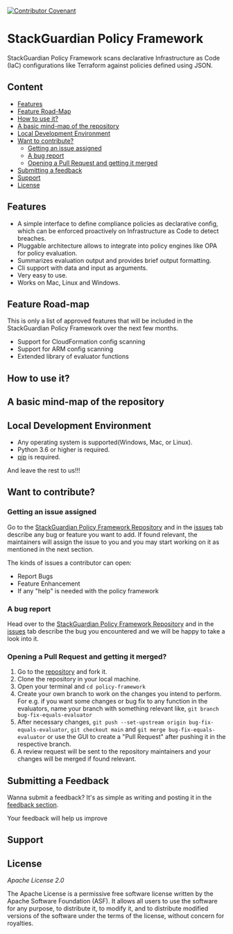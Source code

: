 [![Contributor Covenant](https://img.shields.io/badge/Contributor%20Covenant-2.1-4baaaa.svg)](code_of_conduct.md)

# StackGuardian Policy Framework

StackGuardian Policy Framework scans declarative Infrastructure as Code (IaC) configurations like Terraform against policies defined using JSON.

## Content

- [Features](#features)
- [Feature Road-Map](#feature-road-map)
- [How to use it?](#how-to-use-it)
- [A basic mind-map of the repository](#a-basic-mind-map-of-the-repository)
- [Local Development Environment](#local-development-environment)
- [Want to contribute?](#want-to-contribute)
    * [Getting an issue assigned](#getting-an-issue-assigned)
    * [A bug report](#a-bug-report)
    * [Opening a Pull Request and getting it merged](#opening-a-pull-request-and-getting-it-merged)
- [Submitting a feedback](#submitting-a-feedback) 
- [Support](#support)
- [License](#license)



## Features
- A simple interface to define compliance policies as declarative config, which can be enforced proactively on Infrastructure as Code to detect breaches.
- Pluggable architecture allows to integrate into policy engines like OPA for policy evaluation.
- Summarizes evaluation output and provides brief output formatting.
- Cli support with data and input as arguments.
- Very easy to use.
- Works on Mac, Linux and Windows.

## Feature Road-map
This is only a list of approved features that will be included in the StackGuardian Policy Framework over the next few months.
- Support for CloudFormation config scanning
- Support for ARM config scanning
- Extended library of evaluator functions

## How to use it?

## A basic mind-map of the repository

## Local Development Environment

- Any operating system is supported(Windows, Mac, or Linux).
- Python 3.6 or higher is required.
- [pip](https://pip.pypa.io/en/stable/) is required.

And leave the rest to us!!!
<!-- ## Publish Package on test.pypi.org
* Use the following command to install the latest version of the setuptools package.
  ```
    python -m pip install --user --upgrade setuptools
  ```
  
* Make sure you are at the same directory where setup.py is located and run this command.
  ```
    python setup.py sdist
  ```
* Visit <a href="https://test.pypi.org/">test.pypi.org</a> and create a new account if not already.
* Install Twine package using following command.
  ```
    pip install twine
  ```
* Upload you package to test.pypi using following command.
  ```
    twine upload --repository-url https://test.pypi.org/legacy/ dist/*
  ``` -->

## Want to contribute?
### Getting an issue assigned

Go to the <a href="https://github.com/StackGuardian/policy-framework">StackGuardian Policy Framework Repository</a> and in the <a href="https://github.com/stackguardian/policy-framework/issues">issues</a> tab describe any bug or feature you want to add. If found relevant, the maintainers will assign the issue to you and you may start working on it as mentioned in the next section.
<p>The kinds of issues a contributor can open:</p>
 <ul>
	<li>Report Bugs</li>
	<li>Feature Enhancement</li>
	<li>If any "help" is needed with the policy framework</li>
 </ul>

### A bug report

Head over to the <a href="https://github.com/StackGuardian/policy-framework">StackGuardian Policy Framework Repository</a> and in the <a href="https://github.com/stackguardian/policy-framework/issues">issues</a> tab describe the bug you encountered and we will be happy to take a look into it.
### Opening a Pull Request and getting it merged?

 1. Go to the <a href ="https://github.com/StackGuardian/policy-framework">repository</a> and fork it.
 2. Clone the repository in your local machine.
 3. Open your terminal and ```cd policy-framework```
 4. Create your own branch to work on the changes you intend to perform. For e.g. if you want some changes or bug fix to any function in the evaluators, name your branch with something relevant like, ```git branch bug-fix-equals-evaluator```
 5. After necessary changes, ```git push --set-upstream origin bug-fix-equals-evaluator```, ```git checkout main``` and ```git merge bug-fix-equals-evaluator``` or use the GUI to create a "Pull Request" after pushing it in the respective branch.
 6. A review request will be sent to the repository maintainers and your changes will be merged if found relevant.

## Submitting a Feedback

Wanna submit a feedback? It's as simple as writing and posting it in the <a href="https://github.com/StackGuardian/feedback/discussions/8">feedback section</a>.
<p>Your feedback will help us improve</p>

## Support

## License

<i>Apache License 2.0</i>
<p>The Apache License is a permissive free software license written by the Apache Software Foundation (ASF). It allows all users to use the software for any purpose, to distribute it, to modify it, and to distribute modified versions of the software under the terms of the license, without concern for royalties.</p>
